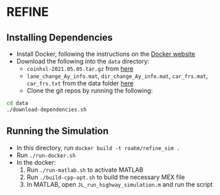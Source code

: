 # REFINE

## Installing Dependencies
* Install Docker, following the instructions on the [Docker website](https://docs.docker.com/engine/install/ubuntu/)
* Download the following into the `data` directory:
  * `coinhsl-2021.05.05.tar.gz` from [here](https://www.hsl.rl.ac.uk/download/coinhsl-archive/2021.05.05/)
  * `lane_change_Ay_info.mat`, `dir_change_Ay_info.mat`, `car_frs.mat`, `car_frs.txt` from the data folder [here](https://drive.google.com/drive/folders/1WZbFFhCyhYQlMJxuV4caIzNoa-Q9VZkW?usp=share_link)
  * Clone the git repos by running the following:
```bash
cd data
./download-dependencies.sh
```

## Running the Simulation
* In this directory, run `docker build -t roahm/refine_sim .`
* Run `./run-docker.sh`
* In the docker:
  1. Run `./run-matlab.sh` to activate MATLAB
  2. Run `./build-cpp-opt.sh` to build the necessary MEX file
  3. In MATLAB, open `JL_run_highway_simulation.m` and run the script
